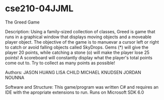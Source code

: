# cse210-04JJML
The Greed Game

Description:
Using a family-sized collection of classes, Greed is game that runs in a graphical window that displays moving
objects and a moveable player object. The objective of the game is to manuevar a cursor left or right to catch or
avoid falling objects called SkyDrops. Gems (*) will give the player 20 points, while catching a stone (o) will
make the player lose 25 points! A scoreboard will constantly display what the player's total points come out to.
Try to collect as many points as possible!

Authors:
JASON HUANG
LISA CHILD
MICHAEL KNUDSEN
JORDAN NOUNNA

Software and Structure:
This game/program was written C# and requires an IDE with the apropriate extensions to run. Runs on Microsoft SDK 6.0
